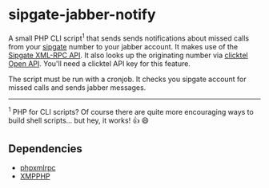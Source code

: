 # sipgate-jabber-notify

A small PHP CLI script<sup>1</sup> that sends sends notifications about missed calls from your [sipgate](https://www.sipgate.de/basic/) number to your jabber account.
It makes use of the [Sipgate XML-RPC API](http://www.sipgate.de/img/sipgate_api_documentation.pdf).
It also looks up the originating number via [clicktel Open API](http://openapi.klicktel.de). You'll need a clicktel API key for this feature.

The script must be run with a cronjob. It checks you sipgate account for missed calls and sends jabber messages.

-----

<sup>1</sup> PHP for CLI scripts? Of course there are quite more encouraging ways to build shell scripts... but hey, it works! :+1: :smile:

## Dependencies
* [phpxmlrpc](https://gggeek.github.io/phpxmlrpc/)
* [XMPPHP](https://code.google.com/p/xmpphp/)

